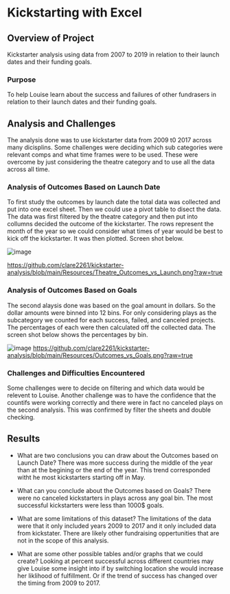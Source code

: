 # Kickstarting with Excel

## Overview of Project
Kickstarter analysis using data from 2007 to 2019 in relation to their launch dates and their funding goals.  

### Purpose
To help Louise learn about the success and failures of other fundrasers in relation to their launch dates and their funding goals. 

## Analysis and Challenges
The analysis done was to use kickstarter data from 2009 t0 2017 across many dicisplins.  Some challenges were deciding which sub categories were relevant comps and what time frames were to be used.  These were overcome by just considering the theatre category and to use all the data across all time.

### Analysis of Outcomes Based on Launch Date
To first study the outcomes by launch date the total data was collected and put into one excel sheet.  Then we could use a pivot table to disect the data.  The data was first filtered by the theatre category and then put into collumns decided the outcome of the kickstarter.  The rows represent the month of the year so we could consider what times of  year would be best to kick off the kickstarter.  It was then plotted.  Screen shot below.

![image](https://user-images.githubusercontent.com/92898919/140232889-792ae137-ae5c-44d7-936e-57ccd1acf65b.png)

https://github.com/clare2261/kickstarter-analysis/blob/main/Resources/Theatre_Outcomes_vs_Launch.png?raw=true

### Analysis of Outcomes Based on Goals
The second alaysis done was based on the goal amount in dollars.  So the dollar amounts were binned into 12 bins.  For only considering plays as the subcategory we counted for each success, failed, and canceled projects.  The percentages of each were then calculated off the collected data.  The screen shot below shows the percentages by bin.  

![image](https://user-images.githubusercontent.com/92898919/140232853-b68367a9-ac40-4c6b-926f-c710484a8230.png)
https://github.com/clare2261/kickstarter-analysis/blob/main/Resources/Outcomes_vs_Goals.png?raw=true

### Challenges and Difficulties Encountered
Some challenges were to decide on filtering and which data would be relevent to Louise.  Another challenge was to have the confidence that the countifs were working correctly and there were in fact no canceled plays on the second analysis.  This was confirmed by filter the sheets and double checking.

## Results

- What are two conclusions you can draw about the Outcomes based on Launch Date?
There was more success during the middle of the year than at the begining or the end of the year.  This trend corresponded witht he most kickstarters starting off in May.

- What can you conclude about the Outcomes based on Goals?
There were no canceled kickstarters in plays across any goal bin.  The most successful kickstarters were less than 1000$ goals.

- What are some limitations of this dataset?
The limitations of the data were that it only included years 2009 to 2017 and it only included data from kickstater.  There are likely other fundraising oppertunities that are not in the scope of this analysis.

- What are some other possible tables and/or graphs that we could create?
Looking at percent successful across different countries may give Louise some insight into if by switching location she would increase her liklihood of fulfillment.  Or if the trend of success has changed over the timing from 2009 to 2017.
